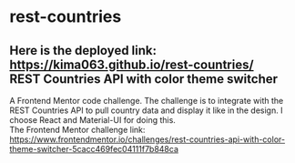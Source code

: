 # rest-countries
Here is the deployed link:
https://kima063.github.io/rest-countries/
<br>
REST Countries API with color theme switcher
------------------------------------------------------------
A Frontend Mentor code challenge.
The challenge is to integrate with the REST Countries API to pull country data and display it like in the design. I choose React and Material-UI for doing this.
<br>
The Frontend Mentor challenge link: https://www.frontendmentor.io/challenges/rest-countries-api-with-color-theme-switcher-5cacc469fec04111f7b848ca
